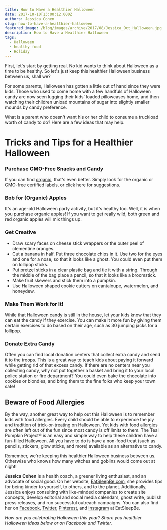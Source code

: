 ```yaml
---
title: How to Have a Healthier Halloween
date: 2017-10-10T13:00:12.000Z
authors: Jessica Cohen
slug: how-to-have-a-healthier-halloween
featured_image: /blog/images/archive/2017/08/Jessica_Oct_Halloween.jpg
description: How to Have a Healthier Halloween
tags:
  - Halloween
  - healthy food
  - Holiday
---
```

First, let's start by getting real. No kid wants to think about Halloween as a time to be healthy. So let's just keep this healthier Halloween business between us, shall we?

For some parents, Halloween has gotten a little out of hand since they were kids. Those who used to come home with a few handfuls of Halloween candy are now seen lugging their kids' loaded pillowcases home, and then watching their children unload mountains of sugar into slightly smaller mounds by candy preference.

What is a parent who doesn't want his or her child to consume a truckload worth of candy to do? Here are a few ideas that may help.

# Tricks and Tips for a Healthier Halloween

### Purchase GMO-Free Snacks and Candy

If you can find [organic](https://www.rodalesorganiclife.com/food/organic-halloween-candy), that's even better. Simply look for the organic or GMO-free certified labels, or click here for suggestions.

### Bob for (Organic) Apples

It's an age-old Halloween party activity, but it's healthy too. Well, it is when you purchase organic apples! If you want to get really wild, both green and red organic apples will mix things up.

### Get Creative

* Draw scary faces on cheese stick wrappers or the outer peel of clementine oranges.
* Cut a banana in half. Put three chocolate chips in it. Use two for the eyes and one for a nose, so that it looks like a ghost. You could even put them on lollipop sticks.
* Put pretzel sticks in a clear plastic bag and tie it with a string. Through the middle of the bag place a pencil, so that it looks like a broomstick.
* Make fruit skewers and stick them into a pumpkin.
* Use Halloween shaped cookie cutters on cantaloupe, watermelon, and honeydew.

### Make Them Work for It!

While that Halloween candy is still in the house, let your kids know that they can eat the candy if they exercise. You can make it more fun by giving them certain exercises to do based on their age, such as 30 jumping jacks for a lollipop.

### Donate Extra Candy

Often you can find local donation centers that collect extra candy and send it to the troops. This is a great way to teach kids about paying it forward while getting rid of that excess candy. If there are no centers near you collecting candy, why not put together a basket and bring it to your local police station or fire department? You could even bake the chocolate into cookies or blondies, and bring them to the fine folks who keep your town safe!

## Beware of Food Allergies

By the way, another great way to help out this Halloween is to remember kids with food allergies. Every child should be able to experience the joy and tradition of trick-or-treating on Halloween. Yet kids with food allergies are often left out of the fun since most candy is off limits to them. The Teal Pumpkin Project® is an easy and simple way to help these children have a fun-filled Halloween. All you have to do is have a non-food treat (such as pencils, stickers, glow sticks, and more) available as an alternative to candy.

Remember, we're keeping this healthier Halloween business between us. Otherwise who knows how many witches and goblins would come out at night!

**Jessica Cohen** is a health coach, a greener living enthusiast, and an advocate of social good. On her website, [EatSleepBe.com](http://eatsleepbe.com/), she provides tips for being kinder to yourself, to others, and to the planet. Additionally, Jessica enjoys consulting with like-minded companies to create site concepts, develop editorial and social media calendars, ghost write, publish press releases, and run successful outreach campaigns. You can also find her on [Facebook](http://facebook.com/eatsleepbe), [Twitter](http://twitter.com/eatsleepbe), [Pinterest](http://pinterest.com/eatsleepbe), and [Instagram](http://instagram.com/eatsleepbe) at EatSleepBe.

*How are you celebrating Halloween this year? Share you healthier Halloween ideas below or on Facebook and Twitter.*